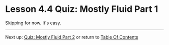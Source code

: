 # Lesson 4.4 Quiz: Mostly Fluid Part 1

Skipping for now. It's easy.

- - -
Next up: [Quiz: Mostly Fluid Part 2](ND024_Part2_Lesson04_05.md) or return to [Table Of Contents](./ND024_TableOfContents.md)
